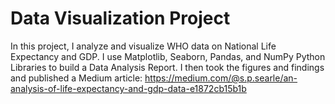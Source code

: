# Data Visualization Project

In this project, I analyze and visualize WHO data on National Life Expectancy and GDP. I use Matplotlib, Seaborn, Pandas, and NumPy Python Libraries to build a Data Analysis Report. I then took the figures and findings and published a Medium article: https://medium.com/@s.p.searle/an-analysis-of-life-expectancy-and-gdp-data-e1872cb15b1b
